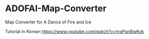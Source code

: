 # ADOFAI-Map-Converter
Map Converter for A Dance of Fire and Ice

Tutorial in Korean
https://www.youtube.com/watch?v=hrsPgnBwKvk
